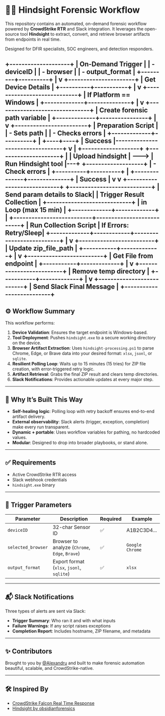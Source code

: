 # 🕵️‍♂️ Hindsight Forensic Workflow

This repository contains an automated, on-demand forensic workflow powered by **CrowdStrike RTR** and Slack integration. It leverages the open-source tool **Hindsight** to extract, convert, and retrieve browser artifacts from endpoints in real time.

Designed for DFIR specialists, SOC engineers, and detection responders.

+--------------------+
|  On-Demand Trigger |
| - deviceID         |
| - browser          |
| - output_format    |
+---------+----------+
          |
          v
+----------------------+
| Get Device Details   |
+----------+-----------+
           |
           v
+----------------------------+
| If Platform == Windows     |
+-------------+--------------+
              |
              v
+-------------------------------+
| Create forensic path variable |
+-------------+----------------+
              |
              v
+------------------------+
| Preparation Script     |
| - Sets path            |
| - Checks errors        |
+-------------+----------+
              |
         +----+----+
         | Success |---------------------------------+
         v                                           |
+-------------------+      +---------------------+   |
| Upload hindsight  | ---> | Run Hindsight tool  |---+
+-------------------+      | - Check errors      |
                           +----------+----------+
                                      |
                       +--------------+--------------+
                       |          Success            |
                       v                             v
        +----------------------------+     +---------------------------+
        | Send param details to Slack|     | Trigger Result Collection |
        +----------------------------+     | in Loop (max 15 min)      |
                                           +-------------+-------------+
                                                         |
                              +--------------------------+--------------------------+
                              |  Run Collection Script   |     If Errors: Retry/Sleep|
                              +-------------+------------+--------------------------+
                                            |
                                            v
                               +-------------------------+
                               | Update zip_file_path    |
                               +-----------+-------------+
                                           |
                                           v
                               +-------------------------+
                               | Get File from endpoint  |
                               +-----------+-------------+
                                           |
                                           v
                               +-------------------------+
                               | Remove temp directory   |
                               +-----------+-------------+
                                           |
                                           v
                              +--------------------------+
                              | Send Slack Final Message |
                              +--------------------------+
---

## ⚙️ Workflow Summary

This workflow performs:

1. **Device Validation**: Ensures the target endpoint is Windows-based.
2. **Tool Deployment**: Pushes `hindsight.exe` to a secure working directory on the device.
3. **Browser Artifact Extraction**: Uses `hindsight-processing.ps1` to parse Chrome, Edge, or Brave data into your desired format: `xlsx`, `jsonl`, or `sqlite`.
4. **Resilient Polling Loop**: Waits up to 15 minutes (15 tries) for ZIP file creation, with error-triggered retry logic.
5. **Artifact Retrieval**: Grabs the final ZIP result and clears temp directories.
6. **Slack Notifications**: Provides actionable updates at every major step.

---

## 🧠 Why It’s Built This Way

- **Self-healing logic**: Polling loop with retry backoff ensures end-to-end artifact delivery.
- **External observability**: Slack alerts (trigger, exception, completion) make every run transparent.
- **Dynamic + portable**: Uses workflow variables for pathing, no hardcoded values.
- **Modular**: Designed to drop into broader playbooks, or stand alone.

---

## ✅ Requirements

- Active CrowdStrike RTR access
- Slack webhook credentials
- `hindsight.exe` binary

---

## 🔧 Trigger Parameters

| Parameter         | Description                                | Required | Example                |
|------------------|--------------------------------------------|----------|------------------------|
| `deviceID`        | 32-char Sensor ID                          | ✅        | A1B2C3D4...            |
| `selected_browser`| Browser to analyze (`Chrome`, `Edge`, `Brave`) | ✅    | `Google Chrome`        |
| `output_format`   | Export format (`xlsx`, `jsonl`, `sqlite`) | ✅        | `xlsx`                 |

---

## 📬 Slack Notifications

Three types of alerts are sent via Slack:
- **Trigger Summary**: Who ran it and with what inputs
- **Failure Warnings**: If any script raises exceptions
- **Completion Report**: Includes hostname, ZIP filename, and metadata
---

## ✨ Contributors

Brought to you by [@Alexandru](#) and built to make forensic automation beautiful, scalable, and CrowdStrike-native.

---

## 🛠️ Inspired By

- [CrowdStrike Falcon Real Time Response](https://www.crowdstrike.com)
- [Hindsight by obsidianforensics](https://github.com/obsidianforensics/hindsight)
